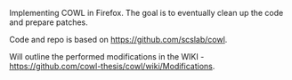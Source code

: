 Implementing COWL in Firefox. The goal is to eventually clean up the code and prepare patches.

Code and repo is based on https://github.com/scslab/cowl.

Will outline the performed modifications in the WIKI - https://github.com/cowl-thesis/cowl/wiki/Modifications.

